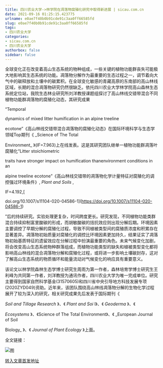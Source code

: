 ```yaml
---
title: 四川农业大学->林学院在凋落物腐殖化研究中取得新进展 | sicau.com.cn
date: 2021-09-16 01:25:15.423775
urlname: e0ae7f40b0b91cde91c3aa0ff66585fd
slug: e0ae7f40b0b91cde91c3aa0ff66585fd
tags: 
- 四川农业大学
categories:
- sicau.com.cn
- 四川农业大学
authorbox: false
sidebar: false
---
```

全球变化正在改变着高山生态系统的物种组成，一些关键的植物功能群丧失可能极大地影响其生态系统的功能。凋落物分解作为最重要的生态过程之一，调节着向大气中的碳释放和土壤中的碳累积。在全球变化敏感的青藏高原的东南部的高山林线区域，长期的混合凋落物研究仍然很缺乏。依托四川农业大学林学院高山森林生态系统定位站，我院生态林业研究所刘洋教授课题组探讨了高山林线交错带混合不同植物功能群凋落物的腐殖化动态，其研究成果
<!--more-->
“Temporal

dynamics of mixed litter humification in an alpine treeline

ecotone”《高山林线交错带混合凋落物的腐殖化动态》在国际环境科学与生态学领域Top期刊《 _Science of The Total

Environment_ 》(IF=7.963)上在线发表。这是其研究团队继单一植物功能群凋落叶腐殖化“Litter stoichiometric

traits have stronger impact on humification thanenvironment conditions in an

alpine treeline ecotone”《高山林线交错带的凋落物化学计量特征对腐殖化的调控强过环境条件》, _Plant and Soils_ ,

IF=4.192,[

doi.org/10.1007/s11104-020-04586-1](https://doi.org/10.1007/s11104-020-04586-1)

”后的持续研究。实验处理更复杂，时间跨度更长。研究发现，不同植物功能类群混合持续抑制富里酸碳的形成，而胡敏酸碳的拮抗效应则出现分解后期。环境因素主要调控了早期分解的腐殖化过程，导致不同植被类型间的腐殖质浓度和积累存在显著差异。凋落物初始质量对腐殖化的调控比环境因素更加持久，结果证实了凋落物初始基质特征的遗留效应在分解过程中扮演最重要的角色。未来气候变化加剧，将会改变高山生态系统物种群落组成，而植物功能类型的缺失和植被类型变化都将影响高山林线的混合凋落物分解和腐殖化过程，或将进一步影响土壤碳封存，这对了解高山生态系统的物质循环和能量流动对气候变化的响应具有重要意义。

该论文以林学院森林生态学博士研究生周雨为第一作者，森林培育学博士研究生王利峰为共同第一作者，刘洋教授为通讯作者，四川农业大学为唯一完成单位。研究主要得到国家自然科学基金(31570605)和四川省中央引导地方科技发展专项(2020ZYD049)资助。近年来，该团队围绕高山林线凋落物分解的生物化学过程展开了较为深入的研究，相关研究成果先后发表于国际期刊《

_Soil and Tillage Research_ 》、《 _Plant and Soi_ l》、《 _Geoderma_ 》、《

_Ecosystems_ 》、《Science of The Total Environment》、《 _European Journal of Soil

Biology_ 》、《 _Journal of Plant Ecology_ 》上面。

全文链接：

![图](https://news.sicau.edu.cn/__local/2/F6/8D/DAAD72072DE39D4A7CCB944EA67_511B2136_1FF724.png)

[转入文章首发地址](https://news.sicau.edu.cn/info/1078/64315.htm)